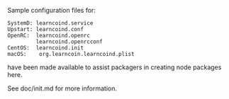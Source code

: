 Sample configuration files for:
```
SystemD: learncoind.service
Upstart: learncoind.conf
OpenRC:  learncoind.openrc
         learncoind.openrcconf
CentOS:  learncoind.init
macOS:    org.learncoin.learncoind.plist
```
have been made available to assist packagers in creating node packages here.

See doc/init.md for more information.
